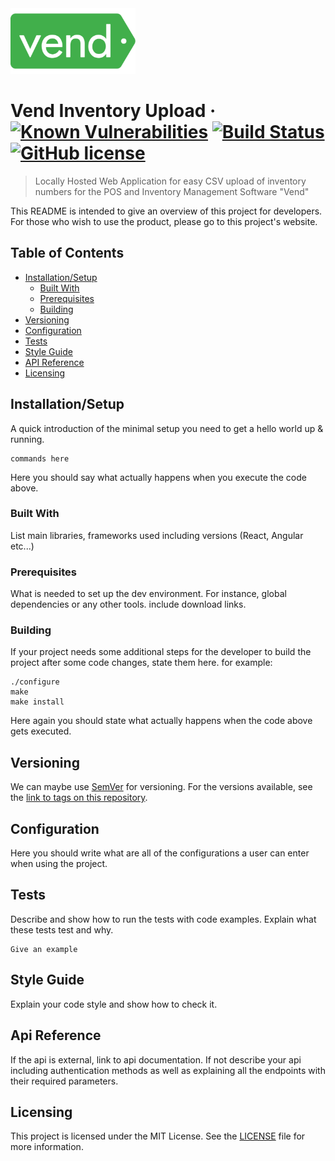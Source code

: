 <img src="img/vend.png" alt="project logo image" width="200"/>

# Vend Inventory Upload &middot; [![Known Vulnerabilities](https://snyk.io/test/github/AnthonyKenny98/Vend_Inventory_Upload/badge.svg?targetFile=requirements.txt)](https://snyk.io/test/github/AnthonyKenny98/Vend_Inventory_Upload?targetFile=requirements.txt) [![Build Status](https://travis-ci.org/AnthonyKenny98/Vend_Inventory_Upload.svg?branch=master)](https://travis-ci.org/AnthonyKenny98/Vend_Inventory_Upload) [![GitHub license](https://img.shields.io/badge/license-MIT-blue.svg?style=flat-square)](https://github.com/AnthonyKenny98/Vend_Inventory_Upload/blob/master/LICENSE)
> Locally Hosted Web Application for easy CSV upload of inventory numbers for the POS and Inventory Management Software "Vend"

This README is intended to give an overview of this project for developers. For those who wish to use the product, please go to this project's website.


## Table of Contents

+ [Installation/Setup](#setup)
  + [Built With](#builtwith)
  + [Prerequisites](#prereq)
  + [Building](#build)
+ [Versioning](#version)
+ [Configuration](#config)
+ [Tests](#tests)
+ [Style Guide](#style)
+ [API Reference](#api)
+ [Licensing](#license)

## <a name="setup"></a>Installation/Setup

A quick introduction of the minimal setup you need to get a hello world up &
running.

```shell
commands here
```

Here you should say what actually happens when you execute the code above.

### <a name="builtwith"> </a>Built With
List main libraries, frameworks used including versions (React, Angular etc...)

### <a name="prereq"></a>Prerequisites
What is needed to set up the dev environment. For instance, global dependencies or any other tools. include download links.

### <a name="build"></a>Building

If your project needs some additional steps for the developer to build the
project after some code changes, state them here. for example:

```shell
./configure
make
make install
```

Here again you should state what actually happens when the code above gets
executed.

## <a name="version"></a>Versioning

We can maybe use [SemVer](http://semver.org/) for versioning. For the versions available, see the [link to tags on this repository](/tags).


## <a name="config"></a>Configuration

Here you should write what are all of the configurations a user can enter when
using the project.

## <a name="tests"></a>Tests

Describe and show how to run the tests with code examples.
Explain what these tests test and why.

```shell
Give an example
```

## <a name="style"></a>Style Guide

Explain your code style and show how to check it.

## <a name="api"></a>Api Reference

If the api is external, link to api documentation. If not describe your api including authentication methods as well as explaining all the endpoints with their required parameters.

## <a name="license"></a>Licensing

This project is licensed under the MIT License.  See the [LICENSE](LICENSE) file for more information.
